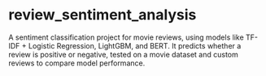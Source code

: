 # review_sentiment_analysis
A sentiment classification project for movie reviews, using models like TF-IDF + Logistic Regression, LightGBM, and BERT. It predicts whether a review is positive or negative, tested on a movie dataset and custom reviews to compare model performance.

